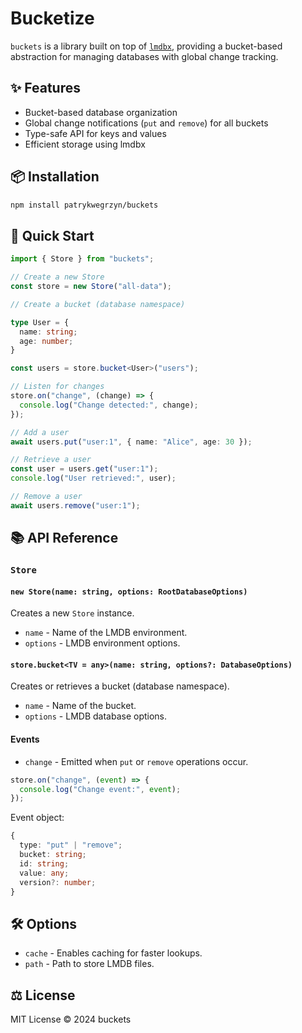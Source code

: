 # Bucketize

`buckets` is a library built on top of [`lmdbx`](https://www.npmjs.com/package/lmdbx), providing a bucket-based abstraction for managing databases with global change tracking.

## ✨ Features

- Bucket-based database organization
- Global change notifications (`put` and `remove`) for all buckets
- Type-safe API for keys and values
- Efficient storage using lmdbx

## 📦 Installation

```bash
npm install patrykwegrzyn/buckets
```

## 🚀 Quick Start

```typescript
import { Store } from "buckets";

// Create a new Store
const store = new Store("all-data");

// Create a bucket (database namespace)

type User = {
  name: string;
  age: number;
}

const users = store.bucket<User>("users");

// Listen for changes
store.on("change", (change) => {
  console.log("Change detected:", change);
});

// Add a user
await users.put("user:1", { name: "Alice", age: 30 });

// Retrieve a user
const user = users.get("user:1");
console.log("User retrieved:", user);

// Remove a user
await users.remove("user:1");
```

## 📚 API Reference

### `Store`

#### `new Store(name: string, options: RootDatabaseOptions)`
Creates a new `Store` instance.

- `name` - Name of the LMDB environment.
- `options` - LMDB environment options.

#### `store.bucket<TV = any>(name: string, options?: DatabaseOptions)`
Creates or retrieves a bucket (database namespace).

- `name` - Name of the bucket.
- `options` - LMDB database options.

#### Events

- `change` - Emitted when `put` or `remove` operations occur.

```typescript
store.on("change", (event) => {
  console.log("Change event:", event);
});
```

Event object:
```typescript
{
  type: "put" | "remove";
  bucket: string;
  id: string;
  value: any;
  version?: number;
}
```

## 🛠️ Options

- `cache` - Enables caching for faster lookups.
- `path` - Path to store LMDB files.

## ⚖️ License

MIT License © 2024 buckets

